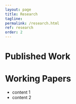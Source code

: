 ```yaml
---
layout: page
title: Research
tagline:
permalink: /research.html
ref: research
order: 2
---
```


# Published Work

# Working Papers
* content 1
* content 2
